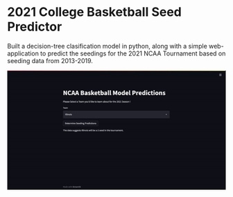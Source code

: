 # 2021 College Basketball Seed Predictor

Built a decision-tree clasification model in python, along with a simple web-application to predict the seedings for the 2021 NCAA Tournament based on seeding data from 2013-2019. 

![grab-landing-page](https://github.com/rbangre/cbb-predict/blob/master/resources/demo.gif)

